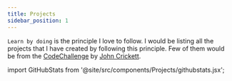 ```yaml
---
title: Projects
sidebar_position: 1
---
```

`Learn by doing` is the principle I love to follow. I would be listing all the projects that I have created by following this principle. Few of them would be from the [CodeChallenge](https://codingchallenges.fyi/) by [John Crickett](https://www.linkedin.com/in/johncrickett/).

import GitHubStats from '@site/src/components/Projects/githubstats.jsx';

<GitHubStats username="vibhabellutagi19" />
